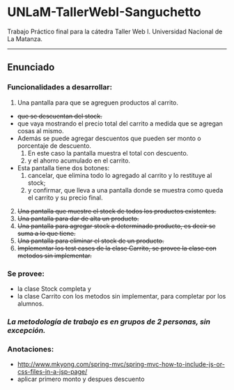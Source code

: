 # UNLaM-TallerWebI-Sanguchetto
Trabajo Práctico final para la cátedra Taller Web I. Universidad Nacional de La Matanza.

---

Enunciado
-

### Funcionalidades a desarrollar:
1. Una pantalla para que se agreguen productos al carrito.
  + ~~que se descuentan del stock.~~
  + que vaya mostrando el precio total del carrito a medida que se agregan cosas al mismo. 
  + Además se puede agregar descuentos que pueden ser monto o porcentaje de descuento. 
    1. En este caso la pantalla muestra el total con descuento.
    2. y el ahorro acumulado en el carrito. 
  + Esta pantalla tiene dos botones: 
    1. cancelar, que elimina todo lo agregado al carrito y lo restituye al stock; 
    2. y confirmar, que lleva a una pantalla donde se muestra como queda el carrito y su precio final.
2. ~~Una pantalla que muestre el stock de todos los productos existentes.~~
3. ~~Una pantalla para dar de alta un producto.~~
4. ~~Una pantalla para agregar stock a determinado producto, es decir se suma a lo que tiene.~~
5. ~~Una pantalla para eliminar el stock de un producto.~~
6. ~~Implementar los test cases de la clase Carrito, se provee la clase con metodos sin implementar.~~

### Se provee:

- la clase Stock completa y 
- la clase Carrito con los metodos sin implementar, para completar por los alumnos.

### _La metodología de trabajo es en grupos de 2 personas, sin excepción._

### Anotaciones:
- http://www.mkyong.com/spring-mvc/spring-mvc-how-to-include-js-or-css-files-in-a-jsp-page/
- aplicar primero monto y despues descuento
